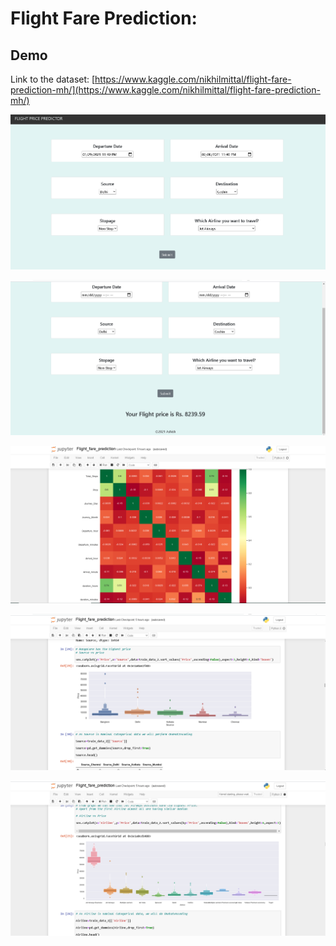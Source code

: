 # Flight Fare Prediction: 

## Demo
Link to the dataset: [https://www.kaggle.com/nikhilmittal/flight-fare-prediction-mh/](https://www.kaggle.com/nikhilmittal/flight-fare-prediction-mh/)


![](/images/Screenshot%20(226).png)

![](/images/Screenshot%20(225).png)

![](/images/Screenshot%20(227).png)

![](/images/Screenshot%20(228).png)

![](/images/Screenshot%20(229).png)




